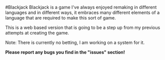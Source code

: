 #Blackjack
Blackjack is a game I've always enjoyed remaking in different languages and in different ways, it embraces many different elements of a language that are required to make this sort of game.

This is a web based version that is going to be a step up from my previous attempts at creating the game.

Note: There is currently no betting, I am working on a system for it.

**Please report any bugs you find in the "issues" section!**

